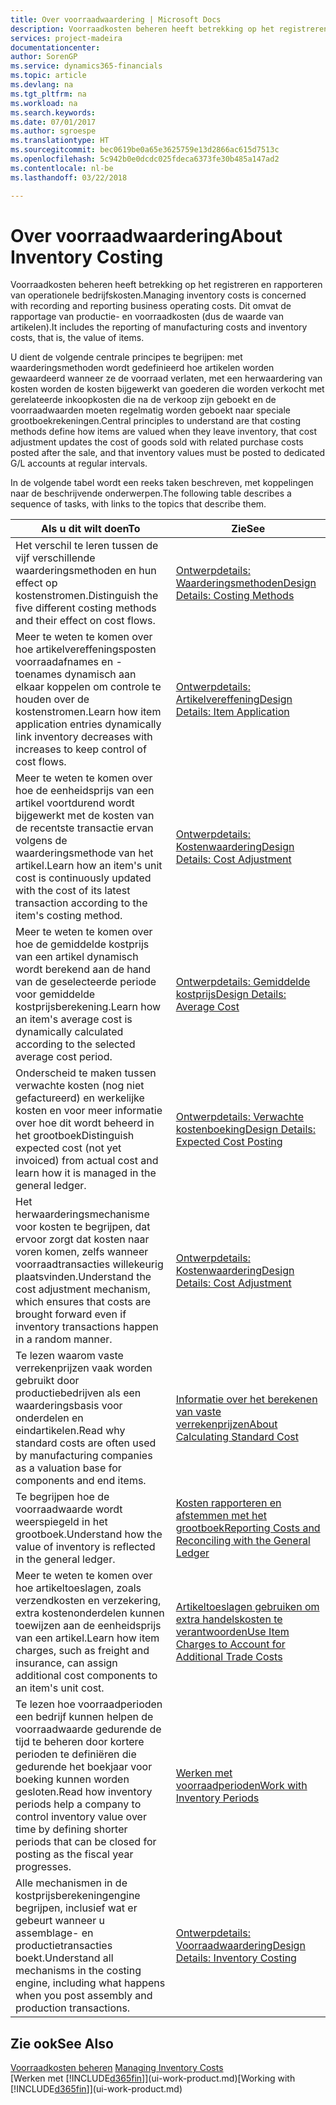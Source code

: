 ```yaml
---
title: Over voorraadwaardering | Microsoft Docs
description: Voorraadkosten beheren heeft betrekking op het registreren en rapporteren van operationele bedrijfskosten. Dit omvat de rapportage van productie- en voorraadkosten (dus de waarde van artikelen).
services: project-madeira
documentationcenter: 
author: SorenGP
ms.service: dynamics365-financials
ms.topic: article
ms.devlang: na
ms.tgt_pltfrm: na
ms.workload: na
ms.search.keywords: 
ms.date: 07/01/2017
ms.author: sgroespe
ms.translationtype: HT
ms.sourcegitcommit: bec0619be0a65e3625759e13d2866ac615d7513c
ms.openlocfilehash: 5c942b0e0dcdc025fdeca6373fe30b485a147ad2
ms.contentlocale: nl-be
ms.lasthandoff: 03/22/2018

---
```

# <a name="about-inventory-costing"></a><span data-ttu-id="e5e27-104">Over voorraadwaardering</span><span class="sxs-lookup"><span data-stu-id="e5e27-104">About Inventory Costing</span></span>
<span data-ttu-id="e5e27-105">Voorraadkosten beheren heeft betrekking op het registreren en rapporteren van operationele bedrijfskosten.</span><span class="sxs-lookup"><span data-stu-id="e5e27-105">Managing inventory costs is concerned with recording and reporting business operating costs.</span></span> <span data-ttu-id="e5e27-106">Dit omvat de rapportage van productie- en voorraadkosten (dus de waarde van artikelen).</span><span class="sxs-lookup"><span data-stu-id="e5e27-106">It includes the reporting of manufacturing costs and inventory costs, that is, the value of items.</span></span>  

 <span data-ttu-id="e5e27-107">U dient de volgende centrale principes te begrijpen: met waarderingsmethoden wordt gedefinieerd hoe artikelen worden gewaardeerd wanneer ze de voorraad verlaten, met een herwaardering van kosten worden de kosten bijgewerkt van goederen die worden verkocht met gerelateerde inkoopkosten die na de verkoop zijn geboekt en de voorraadwaarden moeten regelmatig worden geboekt naar speciale grootboekrekeningen.</span><span class="sxs-lookup"><span data-stu-id="e5e27-107">Central principles to understand are that costing methods define how items are valued when they leave inventory, that cost adjustment updates the cost of goods sold with related purchase costs posted after the sale, and that inventory values must be posted to dedicated G/L accounts at regular intervals.</span></span>  

 <span data-ttu-id="e5e27-108">In de volgende tabel wordt een reeks taken beschreven, met koppelingen naar de beschrijvende onderwerpen.</span><span class="sxs-lookup"><span data-stu-id="e5e27-108">The following table describes a sequence of tasks, with links to the topics that describe them.</span></span>   

|<span data-ttu-id="e5e27-109">**Als u dit wilt doen**</span><span class="sxs-lookup"><span data-stu-id="e5e27-109">**To**</span></span>|<span data-ttu-id="e5e27-110">**Zie**</span><span class="sxs-lookup"><span data-stu-id="e5e27-110">**See**</span></span>|  
|------------|-------------|  
|<span data-ttu-id="e5e27-111">Het verschil te leren tussen de vijf verschillende waarderingsmethoden en hun effect op kostenstromen.</span><span class="sxs-lookup"><span data-stu-id="e5e27-111">Distinguish the five different costing methods and their effect on cost flows.</span></span>|[<span data-ttu-id="e5e27-112">Ontwerpdetails: Waarderingsmethoden</span><span class="sxs-lookup"><span data-stu-id="e5e27-112">Design Details: Costing Methods</span></span>](design-details-costing-methods.md)|  
|<span data-ttu-id="e5e27-113">Meer te weten te komen over hoe artikelvereffeningsposten voorraadafnames en -toenames dynamisch aan elkaar koppelen om controle te houden over de kostenstromen.</span><span class="sxs-lookup"><span data-stu-id="e5e27-113">Learn how item application entries dynamically link inventory decreases with increases to keep control of cost flows.</span></span>|[<span data-ttu-id="e5e27-114">Ontwerpdetails: Artikelvereffening</span><span class="sxs-lookup"><span data-stu-id="e5e27-114">Design Details: Item Application</span></span>](design-details-item-application.md)|  
|<span data-ttu-id="e5e27-115">Meer te weten te komen over hoe de eenheidsprijs van een artikel voortdurend wordt bijgewerkt met de kosten van de recentste transactie ervan volgens de waarderingsmethode van het artikel.</span><span class="sxs-lookup"><span data-stu-id="e5e27-115">Learn how an item's unit cost is continuously updated with the cost of its latest transaction according to the item's costing method.</span></span>|[<span data-ttu-id="e5e27-116">Ontwerpdetails: Kostenwaardering</span><span class="sxs-lookup"><span data-stu-id="e5e27-116">Design Details: Cost Adjustment</span></span>](design-details-cost-adjustment.md)|  
|<span data-ttu-id="e5e27-117">Meer te weten te komen over hoe de gemiddelde kostprijs van een artikel dynamisch wordt berekend aan de hand van de geselecteerde periode voor gemiddelde kostprijsberekening.</span><span class="sxs-lookup"><span data-stu-id="e5e27-117">Learn how an item's average cost is dynamically calculated according to the selected average cost period.</span></span>|[<span data-ttu-id="e5e27-118">Ontwerpdetails: Gemiddelde kostprijs</span><span class="sxs-lookup"><span data-stu-id="e5e27-118">Design Details: Average Cost</span></span>](design-details-average-cost.md)|  
|<span data-ttu-id="e5e27-119">Onderscheid te maken tussen verwachte kosten (nog niet gefactureerd) en werkelijke kosten en voor meer informatie over hoe dit wordt beheerd in het grootboek</span><span class="sxs-lookup"><span data-stu-id="e5e27-119">Distinguish expected cost (not yet invoiced) from actual cost and learn how it is managed in the general ledger.</span></span>|[<span data-ttu-id="e5e27-120">Ontwerpdetails: Verwachte kostenboeking</span><span class="sxs-lookup"><span data-stu-id="e5e27-120">Design Details: Expected Cost Posting</span></span>](design-details-expected-cost-posting.md)|  
|<span data-ttu-id="e5e27-121">Het herwaarderingsmechanisme voor kosten te begrijpen, dat ervoor zorgt dat kosten naar voren komen, zelfs wanneer voorraadtransacties willekeurig plaatsvinden.</span><span class="sxs-lookup"><span data-stu-id="e5e27-121">Understand the cost adjustment mechanism, which ensures that costs are brought forward even if inventory transactions happen in a random manner.</span></span>|[<span data-ttu-id="e5e27-122">Ontwerpdetails: Kostenwaardering</span><span class="sxs-lookup"><span data-stu-id="e5e27-122">Design Details: Cost Adjustment</span></span>](design-details-cost-adjustment.md)|  
|<span data-ttu-id="e5e27-123">Te lezen waarom vaste verrekenprijzen vaak worden gebruikt door productiebedrijven als een waarderingsbasis voor onderdelen en eindartikelen.</span><span class="sxs-lookup"><span data-stu-id="e5e27-123">Read why standard costs are often used by manufacturing companies as a valuation base for components and end items.</span></span>|[<span data-ttu-id="e5e27-124">Informatie over het berekenen van vaste verrekenprijzen</span><span class="sxs-lookup"><span data-stu-id="e5e27-124">About Calculating Standard Cost</span></span>](finance-about-calculating-standard-cost.md)|  
|<span data-ttu-id="e5e27-125">Te begrijpen hoe de voorraadwaarde wordt weerspiegeld in het grootboek.</span><span class="sxs-lookup"><span data-stu-id="e5e27-125">Understand how the value of inventory is reflected in the general ledger.</span></span>|[<span data-ttu-id="e5e27-126">Kosten rapporteren en afstemmen met het grootboek</span><span class="sxs-lookup"><span data-stu-id="e5e27-126">Reporting Costs and Reconciling with the General Ledger</span></span>](finance-report-costs-and-reconcile-with-the-general-ledger.md)|  
|<span data-ttu-id="e5e27-127">Meer te weten te komen over hoe artikeltoeslagen, zoals verzendkosten en verzekering, extra kostenonderdelen kunnen toewijzen aan de eenheidsprijs van een artikel.</span><span class="sxs-lookup"><span data-stu-id="e5e27-127">Learn how item charges, such as freight and insurance, can assign additional cost components to an item's unit cost.</span></span>|[<span data-ttu-id="e5e27-128">Artikeltoeslagen gebruiken om extra handelskosten te verantwoorden</span><span class="sxs-lookup"><span data-stu-id="e5e27-128">Use Item Charges to Account for Additional Trade Costs</span></span>](payables-how-assign-item-charges.md)|  
|<span data-ttu-id="e5e27-129">Te lezen hoe voorraadperioden een bedrijf kunnen helpen de voorraadwaarde gedurende de tijd te beheren door kortere perioden te definiëren die gedurende het boekjaar voor boeking kunnen worden gesloten.</span><span class="sxs-lookup"><span data-stu-id="e5e27-129">Read how inventory periods help a company to control inventory value over time by defining shorter periods that can be closed for posting as the fiscal year progresses.</span></span>|[<span data-ttu-id="e5e27-130">Werken met voorraadperioden</span><span class="sxs-lookup"><span data-stu-id="e5e27-130">Work with Inventory Periods</span></span>](finance-how-to-work-with-inventory-periods.md)|  
|<span data-ttu-id="e5e27-131">Alle mechanismen in de kostprijsberekeningengine begrijpen, inclusief wat er gebeurt wanneer u assemblage- en productietransacties boekt.</span><span class="sxs-lookup"><span data-stu-id="e5e27-131">Understand all mechanisms in the costing engine, including what happens when you post assembly and production transactions.</span></span>|[<span data-ttu-id="e5e27-132">Ontwerpdetails: Voorraadwaardering</span><span class="sxs-lookup"><span data-stu-id="e5e27-132">Design Details: Inventory Costing</span></span>](design-details-inventory-costing.md)|

## <a name="see-also"></a><span data-ttu-id="e5e27-133">Zie ook</span><span class="sxs-lookup"><span data-stu-id="e5e27-133">See Also</span></span>
<span data-ttu-id="e5e27-134">[Voorraadkosten beheren](finance-manage-inventory-costs.md)  </span><span class="sxs-lookup"><span data-stu-id="e5e27-134">[Managing Inventory Costs](finance-manage-inventory-costs.md)  </span></span>  
<span data-ttu-id="e5e27-135">[Werken met [!INCLUDE[d365fin](includes/d365fin_md.md)]](ui-work-product.md)</span><span class="sxs-lookup"><span data-stu-id="e5e27-135">[Working with [!INCLUDE[d365fin](includes/d365fin_md.md)]](ui-work-product.md)</span></span>

